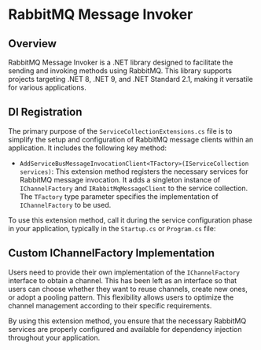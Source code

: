 # RabbitMQ Message Invoker

## Overview
RabbitMQ Message Invoker is a .NET library designed to facilitate the sending and invoking methods using RabbitMQ. This library supports projects targeting .NET 8, .NET 9, and .NET Standard 2.1, making it versatile for various applications.

## DI Registration

The primary purpose of the `ServiceCollectionExtensions.cs` file is to simplify the setup and configuration of RabbitMQ message clients within an application. It includes the following key method:

- `AddServiceBusMessageInvocationClient<TFactory>(IServiceCollection services)`: This extension method registers the necessary services for RabbitMQ message invocation. It adds a singleton instance of `IChannelFactory` and `IRabbitMqMessageClient` to the service collection. The `TFactory` type parameter specifies the implementation of `IChannelFactory` to be used.

To use this extension method, call it during the service configuration phase in your application, typically in the `Startup.cs` or `Program.cs` file:

## Custom IChannelFactory Implementation

Users need to provide their own implementation of the `IChannelFactory` interface to obtain a channel. This has been left as an interface so that users can choose whether they want to reuse channels, create new ones, or adopt a pooling pattern. This flexibility allows users to optimize the channel management according to their specific requirements.

By using this extension method, you ensure that the necessary RabbitMQ services are properly configured and available for dependency injection throughout your application.
